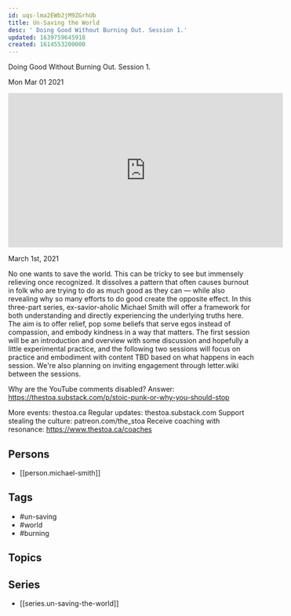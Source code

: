 ```yaml
---
id: uqs-lma2EWb2jM9ZGrhUb
title: Un-Saving the World
desc: ' Doing Good Without Burning Out. Session 1.'
updated: 1639759645918
created: 1614553200000
---
```



 Doing Good Without Burning Out. Session 1.

Mon Mar 01 2021

<iframe width="560" height="315" src="https://www.youtube.com/embed/epxf0CIHWcc" title="Un-Saving the World: Doing Good Without Burning Out. Session 1. w/ Michael Smith" frameborder="0" allow="accelerometer; autoplay; clipboard-write; encrypted-media; gyroscope; picture-in-picture" allowfullscreen ></iframe>

March 1st, 2021

No one wants to save the world. This can be tricky to see but immensely relieving once recognized. It dissolves a pattern that often causes burnout in folk who are trying to do as much good as they can — while also revealing why so many efforts to do good create the opposite effect. In this three-part series, ex-savior-aholic Michael Smith will offer a framework for both understanding and directly experiencing the underlying truths here. The aim is to offer relief, pop some beliefs that serve egos instead of compassion, and embody kindness in a way that matters. The first session will be an introduction and overview with some discussion and hopefully a little experimental practice, and the following two sessions will focus on practice and embodiment with content TBD based on what happens in each session. We're also planning on inviting engagement through letter.wiki between the sessions.

Why are the YouTube comments disabled? Answer: https://thestoa.substack.com/p/stoic-punk-or-why-you-should-stop

More events: thestoa.ca
Regular updates: thestoa.substack.com
Support stealing the culture: patreon.com/the_stoa
Receive coaching with resonance: https://www.thestoa.ca/coaches

## Persons

- [[person.michael-smith]]

## Tags

- #un-saving
- #world
- #burning

## Topics



## Series

- [[series.un-saving-the-world]]

